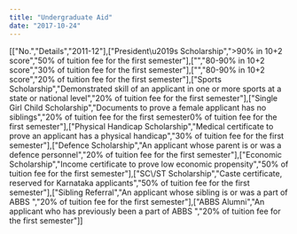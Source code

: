 ```yaml
---
title: "Undergraduate Aid"
date: "2017-10-24"
---
```


\[\["No.","Details","2011-12"\],\["President\\u2019s Scholarship",">90% in 10+2 score","50% of tuition fee for the first semester"\],\["","80-90% in 10+2 score","30% of tuition fee for the first semester"\],\["","80-90% in 10+2 score","20% of tuition fee for the first semester"\],\["Sports Scholarship","Demonstrated skill of an applicant in one or more sports at a state or national level","20% of tuition fee for the first semester"\],\["Single Girl Child Scholarship","Documents to prove a female applicant has no siblings","20% of tuition fee for the first semester0% of tuition fee for the first semester"\],\["Physical Handicap Scholarship","Medical certificate to prove an applicant has a physical handicap","30% of tuition fee for the first semester"\],\["Defence Scholarship","An applicant whose parent is or was a defence personnel","20% of tuition fee for the first semester"\],\["Economic Scholarship","Income certificate to prove low economic propensity","50% of tuition fee for the first semester"\],\["SC\\/ST Scholarship","Caste certificate, reserved for Karnataka applicants","50% of tuition fee for the first semester"\],\["Sibling Referral","An applicant whose sibling is or was a part of ABBS ","20% of tuition fee for the first semester"\],\["ABBS Alumni","An applicant who has previously been a part of ABBS ","20% of tuition fee for the first semester"\]\]
